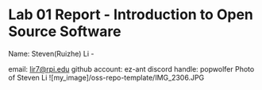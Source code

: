 # Lab 01 Report - Introduction to Open Source Software

Name: Steven(Ruizhe) Li -

email: lir7@rpi.edu
github account: ez-ant
discord handle: popwolfer
Photo of Steven Li  ![my_image]/oss-repo-template/IMG_2306.JPG

